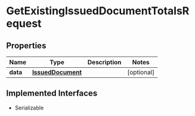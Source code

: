 

# GetExistingIssuedDocumentTotalsRequest


## Properties

| Name | Type | Description | Notes |
|------------ | ------------- | ------------- | -------------|
|**data** | [**IssuedDocument**](IssuedDocument.md) |  |  [optional] |


## Implemented Interfaces

* Serializable


